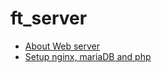 # ft_server

- [About Web server](https://developer.mozilla.org/en-US/docs/Learn/Common_questions/What_is_a_web_server)
- [Setup nginx, mariaDB and php](https://www.digitalocean.com/community/tutorials/how-to-install-linux-nginx-mariadb-php-lemp-stack-on-debian-10)
